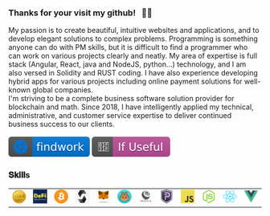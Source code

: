 ### Thanks for your visit my github! &nbsp; 👨👩
  My passion is to create beautiful, intuitive websites and applications, and to develop elegant solutions to complex problems.
  Programming is something anyone can do with PM skills, but it is difficult to find a programmer who can work on various projects clearly and neatly.
  My area of expertise is full stack (Angular, React, java and NodeJS, python...) technology, and I am also versed in Solidity and RUST coding.
  I have also experience developing hybrid apps for various projects including online payment solutions for well-known global companies. </br>
  I'm striving to be a complete business software solution provider for blockchain and math.
  Since 2018, I have intelligently applied my technical, administrative, and customer service expertise to deliver continued business success to our clients. </br></br><a href="https://discord.gg/2kAbrHs7"><img src="img/v2.svg" alt="website"/></a> <a href="https://join.slack.com/t/bcto-workspace/shared_invite/zt-18je7lax0-VSsTFeMh_PH3VnKeIr3QkA"><img src="img/v1.svg" alt="Star Badge"/></a>
</h1>

<!-- 
### Trophy
[![trophy](https://github-profile-trophy.vercel.app/?username=serenesky0914&title=Stars,Followers,Commits)](https://github.com/serenesky0914/github-profile-trophy&rank=S)

<div>
  <img height="170" align="left" src="https://github-readme-stats.vercel.app/api?username=serenesky0914&count_private=true&include_all_commits=true" />
  <img src="https://github-readme-stats.vercel.app/api/top-langs/?username=serenesky0914&layout=compact" />
</div> -->

### 𝐒𝐤𝐢𝐥𝐥s
<table>
  <tr>
      <td><img src="img/icon_nft.png?raw=true" width="200"></td>
      <td><img src="img/icon_defi.png?raw=true" width="200"></td>
      <td><img src="img/icon_bitcoin.png?raw=true" width="200"></td>
      <td><img src="img/icon_solidity.png?raw=true" width="200"></td>
      <td><img src="img/icon_metamask.png?raw=true" width="200"></td>
      <td><img src="img/icon_pancake.png?raw=true" width="200"></td>
      <td><img src="img/icon_truffle.png?raw=true" width="200"></td>
      <td><img src="img/icon_pivx.png?raw=true" width="200"></td>
      <td><img src="img/javascript-1174950.png" width="200"></td>
      <td><img src="img/node-1174925.webp" width="200"></td>
      <td><img src="img/react-1175109.webp" width="200"></td>
      <td><img src="img/vue-282497.webp" width="200"></td>
  </tr>  
</table>
